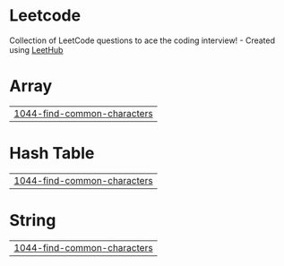 # Leetcode
Collection of LeetCode questions to ace the coding interview! - Created using [LeetHub](https://github.com/QasimWani/LeetHub)


# Array
|  |
| ------- |
| [1044-find-common-characters](https://github.com/ymakwan1/Leetcode/tree/master/1044-find-common-characters) |
# Hash Table
|  |
| ------- |
| [1044-find-common-characters](https://github.com/ymakwan1/Leetcode/tree/master/1044-find-common-characters) |
# String
|  |
| ------- |
| [1044-find-common-characters](https://github.com/ymakwan1/Leetcode/tree/master/1044-find-common-characters) |